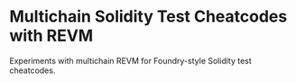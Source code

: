 # Multichain Solidity Test Cheatcodes with REVM

Experiments with multichain REVM for Foundry-style Solidity test cheatcodes.

